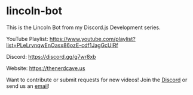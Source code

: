 # lincoln-bot
This is the Lincoln Bot from my Discord.js Development series.

YouTube Playlist: https://www.youtube.com/playlist?list=PLeLrvnqwEnOasx86ozE-cdf1JagGcUlRf

Discord: https://discord.gg/g7wr8xb

Website: https://thenerdcave.us

Want to contribute or submit requests for new videos! Join the [Discord](https://discord.gg/g7wr8xb) or send us an [email](mailto:contact@thenerdcave.us)!